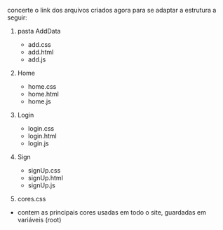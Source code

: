 concerte o link dos arquivos criados agora para se adaptar a estrutura a seguir:

1. pasta AddData
    * add.css
    * add.html
    * add.js

2. Home
    * home.css
    * home.html
    * home.js

3. Login
    * login.css
    * login.html
    * login.js

4. Sign
    * signUp.css
    * signUp.html
    * signUp.js

5. cores.css
* contem as principais cores usadas em todo o site, guardadas em variáveis (root)
